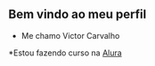 ## Bem vindo ao meu perfil 

* Me chamo Victor Carvalho
  
*Estou fazendo curso na [Alura](https://cursos.alura.com.br/user/0)

